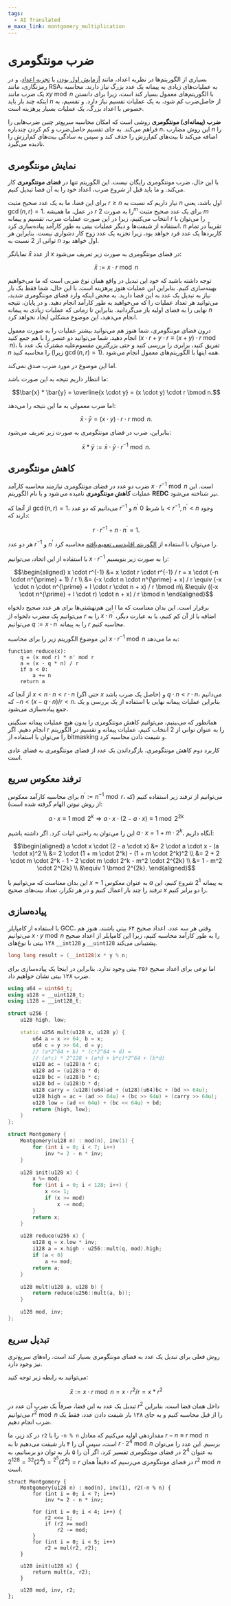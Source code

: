 ```yaml
---
tags:
  - AI Translated
e_maxx_link: montgomery_multiplication
---
```


# ضرب مونتگومری

بسیاری از الگوریتم‌ها در نظریه اعداد، مانند [آزمایش اول بودن](primality_tests.md) یا [تجزیه اعداد](factorization.md)، و در رمزنگاری، مانند RSA، به عملیات‌های زیادی به پیمانه یک عدد بزرگ نیاز دارند.
محاسبه یک ضرب مانند $x y \bmod{n}$ با الگوریتم‌های معمول بسیار کند است، زیرا برای دانستن اینکه چند بار باید $n$ از حاصل‌ضرب کم شود، به یک عملیات تقسیم نیاز دارد.
و تقسیم، به خصوص با اعداد بزرگ، یک عملیات بسیار پرهزینه است.

**ضرب (پیمانه‌ای) مونتگومری** روشی است که امکان محاسبه سریع‌تر چنین ضرب‌هایی را فراهم می‌کند.
به جای تقسیم حاصل‌ضرب و کم کردن چندباره $n$، این روش مضارب $n$ را اضافه می‌کند تا بیت‌های کم‌ارزش را حذف کند و سپس به سادگی بیت‌های کم‌ارزش را نادیده می‌گیرد.

## نمایش مونتگومری

با این حال، ضرب مونتگومری رایگان نیست.
این الگوریتم تنها در **فضای مونتگومری** کار می‌کند.
و ما باید قبل از شروع ضرب، اعداد خود را به آن فضا تبدیل کنیم.

برای این فضا، ما به یک عدد صحیح مثبت $r \ge n$ نیاز داریم که نسبت به $n$ اول باشد، یعنی $\gcd(n, r) = 1$.
در عمل، ما همیشه $r$ را به صورت $2^m$ برای یک عدد صحیح مثبت $m$ انتخاب می‌کنیم، زیرا در این صورت عملیات ضرب، تقسیم و پیمانه $r$ را می‌توان با استفاده از شیفت‌ها و دیگر عملیات بیتی به طور کارآمد پیاده‌سازی کرد.
$n$ تقریباً در تمام کاربردها یک عدد فرد خواهد بود، زیرا تجزیه یک عدد زوج کار دشواری نیست.
بنابراین هر توانی از $2$ نسبت به $n$ اول خواهد بود.

نمایانگر $\bar{x}$ از عدد $x$ در فضای مونتگومری به صورت زیر تعریف می‌شود:

$$\bar{x} := x \cdot r \bmod n$$

توجه داشته باشید که خود این تبدیل در واقع همان نوع ضربی است که ما می‌خواهیم بهینه‌سازی کنیم.
بنابراین این عملیات هنوز پرهزینه است.
با این حال، شما فقط یک بار نیاز به تبدیل یک عدد به این فضا دارید.
به محض اینکه وارد فضای مونتگومری شدید، می‌توانید هر تعداد عملیات را که می‌خواهید به طور کارآمد انجام دهید.
و در پایان، نتیجه نهایی را به فضای اولیه باز می‌گردانید.
بنابراین تا زمانی که عملیات زیادی به پیمانه $n$ انجام می‌دهید، این موضوع مشکلی ایجاد نخواهد کرد.

درون فضای مونتگومری، شما هنوز هم می‌توانید بیشتر عملیات را به صورت معمول انجام دهید.
شما می‌توانید دو عنصر را با هم جمع کنید ($x \cdot r + y \cdot r \equiv (x + y) \cdot r \bmod n$)، تفریق کنید، برابری را بررسی کنید و حتی بزرگترین مقسوم‌علیه مشترک یک عدد با $n$ را محاسبه کنید (زیرا $\gcd(n, r) = 1$).
همه اینها با الگوریتم‌های معمول انجام می‌شود.

اما این موضوع در مورد ضرب صدق نمی‌کند.

ما انتظار داریم نتیجه به این صورت باشد:

$$\bar{x} * \bar{y} = \overline{x \cdot y} = (x \cdot y) \cdot r \bmod n.$$

اما ضرب معمولی به ما این نتیجه را می‌دهد:

$$\bar{x} \cdot \bar{y} = (x \cdot y) \cdot r \cdot r \bmod n.$$

بنابراین، ضرب در فضای مونتگومری به صورت زیر تعریف می‌شود:

$$\bar{x} * \bar{y} := \bar{x} \cdot \bar{y} \cdot r^{-1} \bmod n.$$

## کاهش مونتگومری

ضرب دو عدد در فضای مونتگومری نیازمند محاسبه کارآمد $x \cdot r^{-1} \bmod n$ است.
این عملیات **کاهش مونتگومری** نامیده می‌شود و با نام الگوریتم **REDC** نیز شناخته می‌شود.

از آنجا که $\gcd(n, r) = 1$، می‌دانیم که دو عدد $r^{-1}$ و $n^{\prime}$ با شرط $0 < r^{-1}, n^{\prime} < n$ وجود دارند که:

$$r \cdot r^{-1} + n \cdot n^{\prime} = 1.$$

هر دو عدد $r^{-1}$ و $n^{\prime}$ را می‌توان با استفاده از [الگوریتم اقلیدسی تعمیم‌یافته](extended-euclid-algorithm.md) محاسبه کرد.

با استفاده از این اتحاد، می‌توانیم $x \cdot r^{-1}$ را به صورت زیر بنویسیم:

$$\begin{aligned}
x \cdot r^{-1} &= x \cdot r \cdot r^{-1} / r = x \cdot (-n \cdot n^{\prime} + 1) / r \\
&= (-x \cdot n \cdot n^{\prime} + x) / r \equiv (-x \cdot n \cdot n^{\prime} + l \cdot r \cdot n + x) / r \bmod n\\
&\equiv ((-x \cdot n^{\prime} + l \cdot r) \cdot n + x) / r \bmod n
\end{aligned}$$

این هم‌نهشتی‌ها برای هر عدد صحیح دلخواه $l$ برقرار است.
این بدان معناست که ما می‌توانیم یک مضرب دلخواه از $r$ را به $x \cdot n^{\prime}$ اضافه یا از آن کم کنیم، یا به عبارت دیگر، می‌توانیم $q := x \cdot n^{\prime}$ را به پیمانه $r$ محاسبه کنیم.

این موضوع الگوریتم زیر را برای محاسبه $x \cdot r^{-1} \bmod n$ به ما می‌دهد:

```text
function reduce(x):
    q = (x mod r) * n' mod r
    a = (x - q * n) / r
    if a < 0:
        a += n
    return a
```

از آنجا که $x < n \cdot n < r \cdot n$ (حتی اگر $x$ حاصل یک ضرب باشد) و $q \cdot n < r \cdot n$، می‌دانیم که $-n < (x - q \cdot n) / r < n$.
بنابراین عملیات پیمانه نهایی با استفاده از یک بررسی و یک جمع پیاده‌سازی می‌شود.

همانطور که می‌بینیم، می‌توانیم کاهش مونتگومری را بدون هیچ عملیات پیمانه سنگینی انجام دهیم.
اگر $r$ را به عنوان توانی از $2$ انتخاب کنیم، عملیات پیمانه و تقسیم در الگوریتم را می‌توان با استفاده از bitmasking و شیفت دادن محاسبه کرد.

کاربرد دوم کاهش مونتگومری، بازگرداندن یک عدد از فضای مونتگومری به فضای عادی است.

## ترفند معکوس سریع

برای محاسبه کارآمد معکوس $n^{\prime} := n^{-1} \bmod r$، می‌توانیم از ترفند زیر استفاده کنیم (که از روش نیوتن الهام گرفته شده است):

$$a \cdot x \equiv 1 \bmod 2^k \Longrightarrow a \cdot x \cdot (2 - a \cdot x) \equiv 1 \bmod 2^{2k}$$

این را می‌توان به راحتی اثبات کرد.
اگر داشته باشیم $a \cdot x = 1 + m \cdot 2^k$، آنگاه داریم:

$$\begin{aligned}
a \cdot x \cdot (2 - a \cdot x) &= 2 \cdot a \cdot x - (a \cdot x)^2 \\
&= 2 \cdot (1 + m \cdot 2^k) - (1 + m \cdot 2^k)^2 \\
&= 2 + 2 \cdot m \cdot 2^k - 1 - 2 \cdot m \cdot 2^k - m^2 \cdot 2^{2k} \\
&= 1 - m^2 \cdot 2^{2k} \\
&\equiv 1 \bmod 2^{2k}.
\end{aligned}$$

این بدان معناست که می‌توانیم با $x=1$ به عنوان معکوس $a$ به پیمانه $2^1$ شروع کنیم، این ترفند را چند بار اعمال کنیم و در هر تکرار، تعداد بیت‌های صحیح $x$ را دو برابر کنیم.

## پیاده‌سازی

با استفاده از کامپایلر GCC، وقتی هر سه عدد، اعداد صحیح ۶۴ بیتی باشند، هنوز هم می‌توانیم $x \cdot y \bmod n$ را به طور کارآمد محاسبه کنیم، زیرا این کامپایلر از اعداد صحیح ۱۲۸ بیتی با نوع‌های `__int128` و `__uint128` پشتیبانی می‌کند.

```cpp
long long result = (__int128)x * y % n;
```

اما نوعی برای اعداد صحیح ۲۵۶ بیتی وجود ندارد.
بنابراین در اینجا یک پیاده‌سازی برای ضرب ۱۲۸ بیتی نشان خواهیم داد.

```cpp
using u64 = uint64_t;
using u128 = __uint128_t;
using i128 = __int128_t;

struct u256 {
    u128 high, low;

    static u256 mult(u128 x, u128 y) {
        u64 a = x >> 64, b = x;
        u64 c = y >> 64, d = y;
        // (a*2^64 + b) * (c*2^64 + d) =
        // (a*c) * 2^128 + (a*d + b*c)*2^64 + (b*d)
        u128 ac = (u128)a * c;
        u128 ad = (u128)a * d;
        u128 bc = (u128)b * c;
        u128 bd = (u128)b * d;
        u128 carry = (u128)(u64)ad + (u128)(u64)bc + (bd >> 64u);
        u128 high = ac + (ad >> 64u) + (bc >> 64u) + (carry >> 64u);
        u128 low = (ad << 64u) + (bc << 64u) + bd;
        return {high, low};
    }
};

struct Montgomery {
    Montgomery(u128 n) : mod(n), inv(1) {
        for (int i = 0; i < 7; i++)
            inv *= 2 - n * inv;
    }

    u128 init(u128 x) {
        x %= mod;
        for (int i = 0; i < 128; i++) {
            x <<= 1;
            if (x >= mod)
                x -= mod;
        }
        return x;
    }

    u128 reduce(u256 x) {
        u128 q = x.low * inv;
        i128 a = x.high - u256::mult(q, mod).high;
        if (a < 0)
            a += mod;
        return a;
    }

    u128 mult(u128 a, u128 b) {
        return reduce(u256::mult(a, b));
    }

    u128 mod, inv;
};
```

## تبدیل سریع

روش فعلی برای تبدیل یک عدد به فضای مونتگومری بسیار کند است.
راه‌های سریع‌تری نیز وجود دارد.

می‌توانید به رابطه زیر توجه کنید:

$$\bar{x} := x \cdot r \bmod n = x \cdot r^2 / r = x * r^2$$

تبدیل یک عدد به این فضا، صرفاً یک ضربِ آن عدد در $r^2$ داخل همان فضا است.
بنابراین می‌توانیم $r^2 \bmod n$ را از قبل محاسبه کنیم و به جای ۱۲۸ بار شیفت دادن عدد، فقط یک ضرب انجام دهیم.

در کد زیر، ما `r2` را با `-n % n` مقداردهی اولیه می‌کنیم که معادل $r - n \equiv r \bmod n$ است، سپس آن را ۴ بار شیفت می‌دهیم تا به $r \cdot 2^4 \bmod n$ برسیم.
این عدد را می‌توان به عنوان $2^4$ در فضای مونتگومری تفسیر کرد.
اگر آن را ۵ بار به توان دو برسانیم، به $(2^4)^{2^5} = (2^4)^{32} = 2^{128} = r$ در فضای مونتگومری می‌رسیم که دقیقاً همان $r^2 \bmod n$ است.

```
struct Montgomery {
    Montgomery(u128 n) : mod(n), inv(1), r2(-n % n) {
        for (int i = 0; i < 7; i++)
            inv *= 2 - n * inv;

        for (int i = 0; i < 4; i++) {
            r2 <<= 1;
            if (r2 >= mod)
                r2 -= mod;
        }
        for (int i = 0; i < 5; i++)
            r2 = mul(r2, r2);
    }

    u128 init(u128 x) {
        return mult(x, r2);
    }

    u128 mod, inv, r2;
};
```
